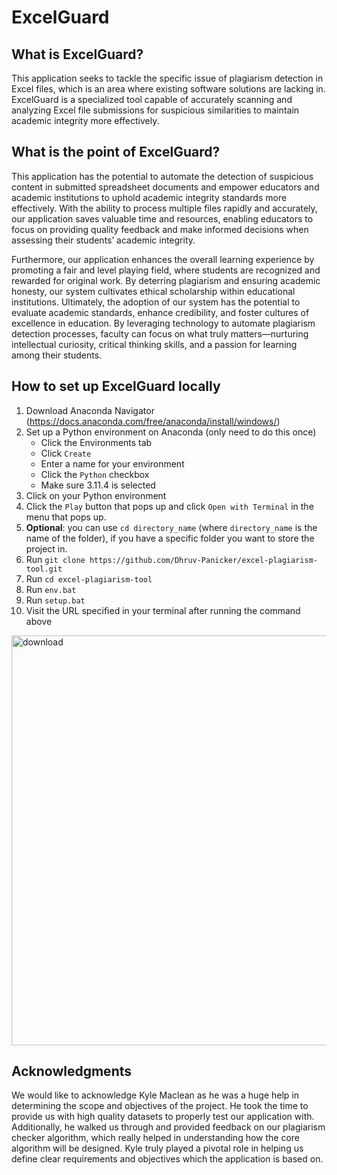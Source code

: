 # ExcelGuard
## What is ExcelGuard?
This application seeks to tackle the specific issue of plagiarism detection in Excel  files, which is an area where existing software solutions are lacking in. ExcelGuard is a specialized tool capable of accurately scanning and analyzing Excel file submissions for suspicious similarities to maintain academic integrity more effectively.

## What is the point of ExcelGuard?
This application has the potential to automate the detection of suspicious content in submitted spreadsheet documents and empower educators and academic institutions to uphold academic integrity standards more effectively. With the ability to process multiple files rapidly and accurately, our application saves valuable time and resources, enabling educators to focus on providing quality feedback and make informed decisions when assessing their students’ academic integrity.

Furthermore, our application enhances the overall learning experience by promoting a fair and level playing field, where students are recognized and rewarded for original work. By deterring plagiarism and ensuring academic honesty, our system cultivates ethical scholarship within educational institutions. Ultimately, the adoption of our system has the potential to evaluate academic standards, enhance credibility, and foster cultures of excellence in education. By leveraging technology to automate plagiarism detection processes, faculty can focus on what truly matters—nurturing intellectual curiosity, critical thinking skills, and a passion for learning among their students.

## How to set up ExcelGuard locally
1. Download Anaconda Navigator (https://docs.anaconda.com/free/anaconda/install/windows/)
2. Set up a Python environment on Anaconda (only need to do this once)
    - Click the Environments tab
    - Click `Create`
    - Enter a name for your environment
    - Click the `Python` checkbox
    - Make sure 3.11.4 is selected
3. Click on your Python environment
4. Click the `Play` button that pops up and click `Open with Terminal` in the menu that pops up.
5. **Optional**: you can use `cd directory_name` (where `directory_name` is the name of the folder), if you have a specific folder you want to store the project in.
6. Run `git clone https://github.com/Dhruv-Panicker/excel-plagiarism-tool.git`
7. Run `cd excel-plagiarism-tool`
8. Run `env.bat`
9. Run `setup.bat`
10. Visit the URL specified in your terminal after running the command above
<img width="656" alt="download" src="https://github.com/Dhruv-Panicker/excel-plagiarism-tool/assets/57971751/dfafb0cd-bc75-4e44-a11d-abb91cdedc34">

## Acknowledgments
We would like to acknowledge Kyle Maclean as he was a huge help in determining the scope and objectives of the project. He took the time to provide us with high quality datasets to properly test our application with. Additionally, he walked us through and provided feedback on our plagiarism checker algorithm, which really helped in understanding how the core algorithm will be designed. Kyle truly played a pivotal role in helping us define clear requirements and objectives which the application is based on.
